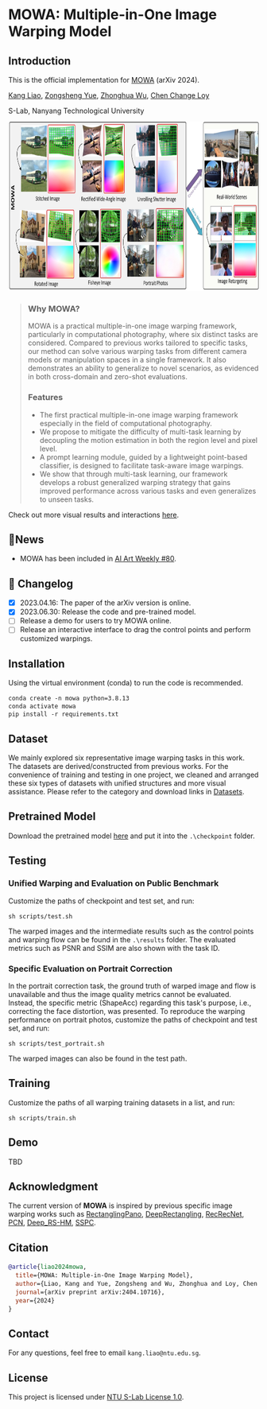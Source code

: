 # MOWA: Multiple-in-One Image Warping Model

## Introduction
This is the official implementation for [MOWA](https://arxiv.org/abs/2404.10716) (arXiv 2024).

[Kang Liao](https://kangliao929.github.io/), [Zongsheng Yue](https://zsyoaoa.github.io/), [Zhonghua Wu](https://wu-zhonghua.github.io/), [Chen Change Loy](https://www.mmlab-ntu.com/person/ccloy/)

S-Lab, Nanyang Technological University


<div align="center">
  <img src="https://github.com/KangLiao929/MOWA/blob/main/assets/teaser.jpg" height="340">
</div>

> ### Why MOWA?
> MOWA is a practical multiple-in-one image warping framework, particularly in computational photography, where six distinct tasks are considered. Compared to previous works tailored to specific tasks, our method can solve various warping tasks from different camera models or manipulation spaces in a single framework. It also demonstrates an ability to generalize to novel scenarios, as evidenced in both cross-domain and zero-shot evaluations.
>  ### Features
>  * The first practical multiple-in-one image warping framework especially in the field of computational photography.
>  * We propose to mitigate the difficulty of multi-task learning by decoupling the motion estimation in both the region level and pixel level.
>  * A prompt learning module, guided by a lightweight point-based classifier, is designed to facilitate task-aware image warpings.
>  * We show that through multi-task learning, our framework develops a robust generalized warping strategy that gains improved performance across various tasks and even generalizes to unseen tasks.

Check out more visual results and interactions [here](https://kangliao929.github.io/projects/mowa/).

## 📣News
- MOWA has been included in [AI Art Weekly #80](https://aiartweekly.com/issues/80).

## 📝 Changelog

- [x] 2023.04.16: The paper of the arXiv version is online.
- [x] 2023.06.30: Release the code and pre-trained model.
- [ ] Release a demo for users to try MOWA online.
- [ ] Release an interactive interface to drag the control points and perform customized warpings.

## Installation
Using the virtual environment (conda) to run the code is recommended.
```
conda create -n mowa python=3.8.13
conda activate mowa
pip install -r requirements.txt
```

## Dataset
We mainly explored six representative image warping tasks in this work. The datasets are derived/constructed from previous works. For the convenience of training and testing in one project, we cleaned and arranged these six types of datasets with unified structures and more visual assistance. Please refer to the category and download links in [Datasets](https://github.com/KangLiao929/MOWA/tree/main/Datasets).

## Pretrained Model
Download the pretrained model [here](https://drive.google.com/file/d/1fxQbD1TLoRnW8lG2a8KMinmD6Jlol8EX/view?usp=drive_link) and put it into the ```.\checkpoint``` folder.

## Testing
### Unified Warping and Evaluation on Public Benchmark
Customize the paths of checkpoint and test set, and run:
```
sh scripts/test.sh
```
The warped images and the intermediate results such as the control points and warping flow can be found in the ```.\results``` folder. The evaluated metrics such as PSNR and SSIM are also shown with the task ID.

### Specific Evaluation on Portrait Correction
In the portrait correction task, the ground truth of warped image and flow is unavailable and thus the image quality metrics cannot be evaluated. Instead, the specific metric (ShapeAcc) regarding this task's purpose, i.e., correcting the face distortion, was presented. To reproduce the warping performance on portrait photos, customize the paths of checkpoint and test set, and run:
```
sh scripts/test_portrait.sh
```
The warped images can also be found in the test path.

## Training
Customize the paths of all warping training datasets in a list, and run:
```
sh scripts/train.sh
```

## Demo
TBD

## Acknowledgment
The current version of **MOWA** is inspired by previous specific image warping works such as [RectanglingPano](https://kaiminghe.github.io/publications/sig13pano.pdf), [DeepRectangling](https://github.com/nie-lang/DeepRectangling), [RecRecNet](https://github.com/KangLiao929/RecRecNet), [PCN](https://github.com/uof1745-cmd/PCN), [Deep_RS-HM](https://github.com/DavidYan2001/Deep_RS-HM), [SSPC](https://github.com/megvii-research/Portraits_Correction).

## Citation

```bibtex
@article{liao2024mowa,
  title={MOWA: Multiple-in-One Image Warping Model},
  author={Liao, Kang and Yue, Zongsheng and Wu, Zhonghua and Loy, Chen Change},
  journal={arXiv preprint arXiv:2404.10716},
  year={2024}
}
```

## Contact
For any questions, feel free to email `kang.liao@ntu.edu.sg`.

## License
This project is licensed under [NTU S-Lab License 1.0](LICENSE).
